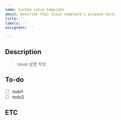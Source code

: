 ```yaml
---
name: Custom issue template
about: Describe this issue template's purpose here.
title: ''
labels: ''
assignees: ''

---
```


## Description
> issue 설명 작성

## To-do
- [ ] todo1
- [ ] todo2

## ETC
